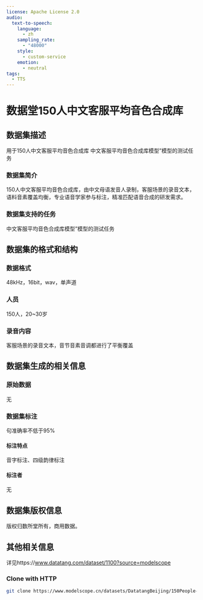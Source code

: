 ```yaml
---
license: Apache License 2.0
audio:
  text-to-speech:
    language:
      - zh
    sampling_rate:
      - "48000"
    style:
      - custom-service
    emotion:
      - neutral
tags:
  - TTS
---
```

# 数据堂150人中文客服平均音色合成库

## 数据集描述
用于150人中文客服平均音色合成库  中文客服平均音色合成库模型”模型的测试任务

### 数据集简介

150人中文客服平均音色合成库，由中文母语发音人录制，客服场景的录音文本，语料音素覆盖均衡，专业语音学家参与标注，精准匹配语音合成的研发需求。

### 数据集支持的任务
中文客服平均音色合成库模型”模型的测试任务

## 数据集的格式和结构

### 数据格式
48kHz，16bit，wav，单声道

### 人员
150人，20~30岁

### 录音内容
客服场景的录音文本，音节音素音调都进行了平衡覆盖

## 数据集生成的相关信息

### 原始数据
无

### 数据集标注
句准确率不低于95%


#### 标注特点
音字标注、四级韵律标注

#### 标注者
无


## 数据集版权信息
版权归数所堂所有，商用数据。


## 其他相关信息
详见https://www.datatang.com/dataset/1100?source=modelscope

### Clone with HTTP
```bash
git clone https://www.modelscope.cn/datasets/DatatangBeijing/150People-ChineseMandarinAverageToneSpeechSynthesisCorpus-CustomerService.git
```
